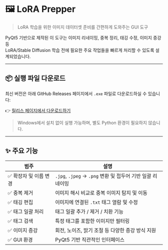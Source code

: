 # 🖼️ LoRA Prepper

> LoRA 학습을 위한 이미지 데이터셋 준비를 간편하게 도와주는 GUI 도구

PyQt5 기반으로 제작된 이 도구는 이미지 리네이밍, 중복 정리, 태깅 수정, 이미지 증강 등  
LoRA/Stable Diffusion 학습 전에 필요한 주요 작업들을 빠르게 처리할 수 있도록 설계되었습니다.

---

## 📦 실행 파일 다운로드

최신 버전은 아래 GitHub Releases 페이지에서 `.exe` 파일로 다운로드하실 수 있습니다:

👉 [릴리스 페이지에서 다운로드하기](https://github.com/yourusername/LoRA_Prepper/releases)

> Windows에서 설치 없이 실행 가능하며, 별도 Python 환경이 필요하지 않습니다.

---

## ✨ 주요 기능

| 범주         | 설명 |
|--------------|------|
| ✅ 확장자 및 이름 변경 | `.jpg`, `.jpeg` → `.png` 변환 및 접두어 기반 일괄 리네이밍 |
| ✅ 중복 제거 | 이미지 해시 비교로 중복 이미지 탐지 및 이동 |
| ✅ 태깅 편집 | 이미지에 연결된 `.txt` 태그 열람 및 수정 |
| ✅ 태그 일괄 처리 | 태그 일괄 추가 / 제거 / 치환 기능 |
| ✅ 태그 검색 | 특정 태그를 포함한 이미지만 필터링 |
| ✅ 이미지 증강 | 회전, 노이즈, 밝기 조절 등 다양한 증강 방식 지원 |
| ✅ GUI 환경 | PyQt5 기반 직관적인 인터페이스 |



